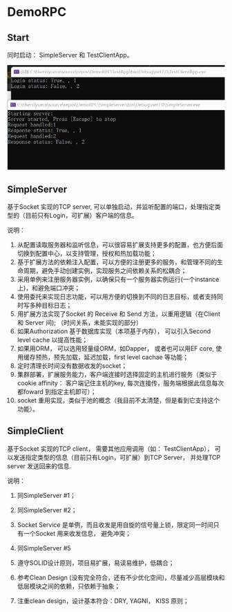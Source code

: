 # DemoRPC

## Start

同时启动： SimpleServer  和 TestClientApp。

![Alt text](image.png)

## SimpleServer

基于Socket 实现的TCP server, 可以单独启动，并监听配置的端口，处理指定类型的（目前只有Login，可扩展）客户端的信息。

说明：

1. 从配置读取服务器和监听信息，可以很容易扩展支持更多的配置，也方便后面切换到配置中心，以支持管理，授权和热加载功能；
2. 基于扩展方法的依赖注入配置，可以方便的注册更多的服务，和管理不同的生命周期，避免手动创建实例，实现服务之间依赖关系的松耦合；
3. 采用单例来注册服务器实例，以确保只有一个服务器实例运行(一个instance 上)，和避免端口冲突；
4. 使用委托来实现日志功能，可以用方便的切换到不同的日志目标，或者支持同时写多种目标日志；
5. 用扩展方法实现了Socket 的 Receive 和 Send 方法，以重用逻辑（在Client 和 Server 间);
（时间关系，未能实现的部分）
6. 如果Authorization 基于数据库实现（本项基于内存）， 可以引入Second level cache 以提高性能；
7. 如果用ORM， 可以选用轻量级ORM，如Dapper， 或者也可以用EF core, 使用缓存预热，预先加载，延迟加载，first level cachae 等功能；
8. 定时清理长时间没有数据收发的socket；
9. 集群部署，扩展服务能力，客户端连接时选择固定的主机进行服务（类似于cookie affinity： 客户端记住主机的key, 每次连接传，服务端根据此信息每次都foward 到指定主机即可）；
10. socket 重用实现，类似于池的概念（我目前不太清楚，但是看到它支持这个功能）。

## SimpleClient

基于Socket 实现的TCP client， 需要其他应用调用（如： TestClientApp）， 可以发送指定类型的信息（目前只有Login，可扩展）到TCP Server， 并处理TCP server 发送回来的信息.

说明：

1. 同SimpleServer #1；

2. 同SimpleServer #2；

3. Socket Service 是单例，而且收发是用自旋的信号量上锁，限定同一时间只有一个Socket 用来收发信息， 避免冲突；
4. 同SimpleServer #5
5. 遵守SOLID设计原则，项目易扩展，易读易维护，低耦合；
6. 参考Clean Design (没有完全符合，还有不少优化空间)，尽量减少高层模块和低层模块之间的依赖，只依赖于抽象；
7. 注重clean design，设计基本符合：DRY, YAGNI， KISS 原则；
